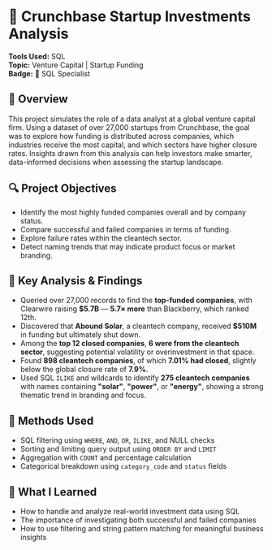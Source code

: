 # 💼 Crunchbase Startup Investments Analysis

**Tools Used:** SQL  
**Topic:** Venture Capital | Startup Funding  
**Badge:** 🏅 SQL Specialist

## 📘 Overview

This project simulates the role of a data analyst at a global venture capital firm. Using a dataset of over 27,000 startups from Crunchbase, the goal was to explore how funding is distributed across companies, which industries receive the most capital, and which sectors have higher closure rates. Insights drawn from this analysis can help investors make smarter, data-informed decisions when assessing the startup landscape.

## 🔍 Project Objectives

- Identify the most highly funded companies overall and by company status.
- Compare successful and failed companies in terms of funding.
- Explore failure rates within the cleantech sector.
- Detect naming trends that may indicate product focus or market branding.

## 🧮 Key Analysis & Findings

- Queried over 27,000 records to find the **top-funded companies**, with Clearwire raising **$5.7B** — **5.7× more** than Blackberry, which ranked 12th.
- Discovered that **Abound Solar**, a cleantech company, received **$510M** in funding but ultimately shut down.
- Among the **top 12 closed companies**, **6 were from the cleantech sector**, suggesting potential volatility or overinvestment in that space.
- Found **898 cleantech companies**, of which **7.01% had closed**, slightly below the global closure rate of **7.9%**.
- Used SQL `ILIKE` and wildcards to identify **275 cleantech companies** with names containing **"solar"**, **"power"**, or **"energy"**, showing a strong thematic trend in branding and focus.

## 🧰 Methods Used

- SQL filtering using `WHERE`, `AND`, `OR`, `ILIKE`, and NULL checks
- Sorting and limiting query output using `ORDER BY` and `LIMIT`
- Aggregation with `COUNT` and percentage calculation
- Categorical breakdown using `category_code` and `status` fields

## 💬 What I Learned

- How to handle and analyze real-world investment data using SQL
- The importance of investigating both successful and failed companies
- How to use filtering and string pattern matching for meaningful business insights

